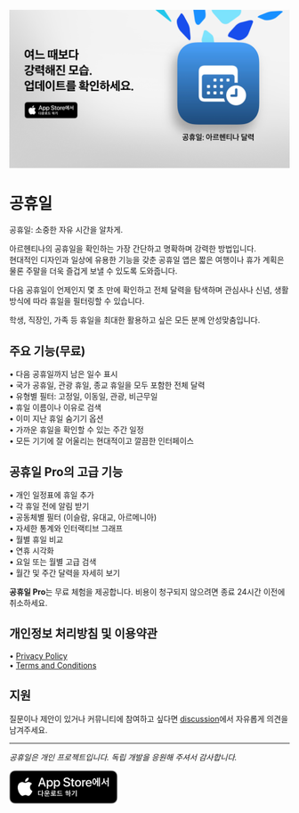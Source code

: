 [![공휴일 App](images/banner.png)](https://apps.apple.com/app/id6744455042)  

# 공휴일  

공휴일: 소중한 자유 시간을 알차게.  

아르헨티나의 공휴일을 확인하는 가장 간단하고 명확하며 강력한 방법입니다.  
현대적인 디자인과 일상에 유용한 기능을 갖춘 공휴일 앱은 짧은 여행이나 휴가 계획은 물론 주말을 더욱 즐겁게 보낼 수 있도록 도와줍니다.  

다음 공휴일이 언제인지 몇 초 만에 확인하고 전체 달력을 탐색하며 관심사나 신념, 생활 방식에 따라 휴일을 필터링할 수 있습니다.  

학생, 직장인, 가족 등 휴일을 최대한 활용하고 싶은 모든 분께 안성맞춤입니다.  

## 주요 기능(무료)  

• 다음 공휴일까지 남은 일수 표시  
• 국가 공휴일, 관광 휴일, 종교 휴일을 모두 포함한 전체 달력  
• 유형별 필터: 고정일, 이동일, 관광, 비근무일  
• 휴일 이름이나 이유로 검색  
• 이미 지난 휴일 숨기기 옵션  
• 가까운 휴일을 확인할 수 있는 주간 일정  
• 모든 기기에 잘 어울리는 현대적이고 깔끔한 인터페이스  

## 공휴일 Pro의 고급 기능  

• 개인 일정표에 휴일 추가  
• 각 휴일 전에 알림 받기  
• 공동체별 필터 (이슬람, 유대교, 아르메니아)  
• 자세한 통계와 인터랙티브 그래프  
• 월별 휴일 비교  
• 연휴 시각화  
• 요일 또는 월별 고급 검색  
• 월간 및 주간 달력을 자세히 보기  

**공휴일 Pro**는 무료 체험을 제공합니다. 비용이 청구되지 않으려면 종료 24시간 이전에 취소하세요.  

## 개인정보 처리방침 및 이용약관  

• [Privacy Policy](https://lucasditomase.github.io/feriados/ko/privacy-policy)  
• [Terms and Conditions](https://lucasditomase.github.io/feriados/ko/terms-and-conditions)  

## 지원  

질문이나 제안이 있거나 커뮤니티에 참여하고 싶다면 [discussion](https://github.com/lucasditomase/feriados/discussions)에서 자유롭게 의견을 남겨주세요.  

---  

*공휴일은 개인 프로젝트입니다. 독립 개발을 응원해 주셔서 감사합니다.*  

<p align="left">  
  <a href="https://apps.apple.com/app/id6744455042">  
    <img src="images/download-badge.svg" alt="App Store에서 다운로드" height="60">  
  </a>  
</p>  
